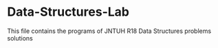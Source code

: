 # Data-Structures-Lab
This file contains the programs of JNTUH R18 Data Structures problems solutions 
